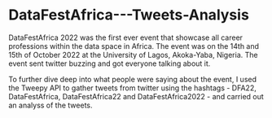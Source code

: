 # DataFestAfrica---Tweets-Analysis

DataFestAfrica 2022 was the first ever event that showcase all career professions within the data space in Africa. The event was on the 14th and 15th of October 2022 at the University of Lagos, Akoka-Yaba, Nigeria. The event sent twitter buzzing and got everyone talking about it.

To further dive deep into what people were saying about the event, I used the Tweepy API to gather tweets from twitter using the hashtags - DFA22, DataFestAfrica, DataFestAfrica22 and DataFestAfrica2022 - and carried out an analyss of the tweets.
